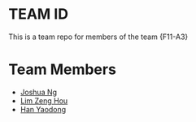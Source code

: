 # TEAM ID
This is a team repo for members of the team {F11-A3}

# Team Members
* [Joshua Ng](members/joshuaNg.md)
* [Lim Zeng Hou](members/zengHou.md)
* [Han Yaodong](members/Yaodong.md)
